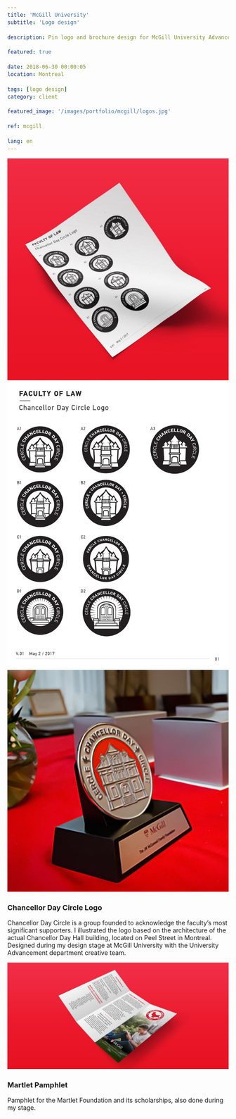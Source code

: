```yaml
---
title: 'McGill University'
subtitle: 'Logo design'

description: Pin logo and brochure design for McGill University Advancement department.

featured: true

date: 2018-06-30 00:00:05
location: Montreal

tags: [logo design]
category: client

featured_image: '/images/portfolio/mcgill/logos.jpg'

ref: mcgill

lang: en
---
```


<div class="gallery" data-columns="3">
	<img src="/images/portfolio/mcgill/logo-square.jpg">
	<img src="/images/portfolio/mcgill/logo-sheet.jpg">
	<img src="/images/portfolio/mcgill/pin.jpg">
</div>

### Chancellor Day Circle Logo

Chancellor Day Circle is a group founded to acknowledge the faculty’s most significant supporters. I illustrated the logo based on the architecture of the actual Chancellor Day Hall building, located on Peel Street in Montreal. Designed during my design stage at McGill University with the University Advancement department creative team.

![](/images/portfolio/mcgill/martlet-pamphlet-wide.jpg)

### Martlet Pamphlet

Pamphlet for the Martlet Foundation and its scholarships, also done during my stage.

